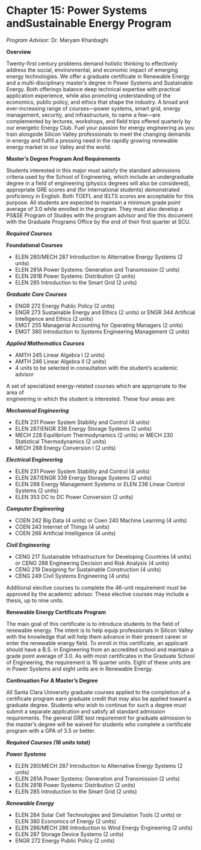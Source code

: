 # Chapter 15: Power Systems andSustainable Energy Program

_Program Advisor:_ Dr. Maryam Khanbaghi

**Overview**

Twenty-first century problems demand holistic thinking to effectively address the social, environmental, and economic impact of emerging energy technologies. We offer a graduate certificate in Renewable Energy and a multi-disciplinary master’s degree in Power Systems and Sustainable Energy. Both offerings balance deep technical expertise with practical application experience, while also promoting understanding of the economics, public policy, and ethics that shape the industry. A broad and ever-increasing range of courses—power systems, smart grid, energy management, security, and infrastructure, to name a few—are complemented by lectures, workshops, and field trips offered quarterly by our energetic Energy Club. Fuel your passion for energy engineering as you train alongside Silicon Valley professionals to meet the changing demands in energy and fulfill a pressing need in the rapidly growing renewable energy market in our Valley and the world.

**Master’s Degree Program And Requirements**

Students interested in this major must satisfy the standard admissions criteria used by the School of Engineering, which include an undergraduate degree in a field of engineering \(physics degrees will also be considered\), appropriate GRE scores and \(for international students\) demonstrated proficiency in English. Both TOEFL and IELTS scores are acceptable for this purpose. All students are expected to maintain a minimum grade point average of 3.0 while enrolled in the program. They must also develop a PS&SE Program of Studies with the program advisor and file this document with the Graduate Programs Office by the end of their first quarter at SCU.

_**Required Courses**_

**Foundational Courses**

* ELEN 280/MECH 287 Introduction to Alternative Energy Systems \(2 units\)
* ELEN 281A Power Systems: Generation and Transmission \(2 units\)
* ELEN 281B Power Systems: Distribution \(2 units\)
* ELEN 285 Introduction to the Smart Grid \(2 units\)

_**Graduate Core Courses**_

* ENGR 272 Energy Public Policy \(2 units\)
* ENGR 273 Sustainable Energy and Ethics \(2 units\) or ENGR 344 Artificial Intelligence and Ethics \(2 units\)
* EMGT 255 Managerial Accounting for Operating Managers \(2 units\)
* EMGT 380 Introduction to Systems Engineering Management \(2 units\)

_**Applied Mathematics Courses**_

* AMTH 245 Linear Algebra I \(2 units\)
* AMTH 246 Linear Algebra II \(2 units\)
* 4 units to be selected in consultation with the student’s academic advisor

A set of specialized energy-related courses which are appropriate to the area of  
engineering in which the student is interested. These four areas are:

_**Mechanical Engineering**_

* ELEN 231 Power System Stability and Control \(4 units\)
* ELEN 287/ENGR 339 Energy Storage Systems \(2 units\)
* MECH 228 Equilibrium Thermodynamics \(2 units\) or MECH 230 Statistical Thermodynamics \(2 units\)
* MECH 288 Energy Conversion I \(2 units\)

_**Electrical Engineering**_

* ELEN 231 Power System Stability and Control \(4 units\)
* ELEN 287/ENGR 339 Energy Storage Systems \(2 units\)
* ELEN 288 Energy Management Systems or ELEN 236 Linear Control Systems \(2 units\)
* ELEN 353 DC to DC Power Conversion \(2 units\)

_**Computer Engineering**_

* COEN 242 Big Data \(4 units\) or Coen 240 Machine Learning \(4 units\)
* COEN 243 Internet of Things \(4 units\)
* COEN 266 Artificial Intelligence \(4 units\)

_**Civil Engineering**_

* CENG 217 Sustainable Infrastructure for Developing Countries \(4 units\) or CENG 288 Engineering Decision and Risk Analysis \(4 units\)
* CENG 219 Designing for Sustainable Construction \(4 units\)
* CENG 249 Civil Systems Engineering \(4 units\)

Additional elective courses to complete the 46-unit requirement must be approved by the academic advisor. These elective courses may include a thesis, up to nine units.

**Renewable Energy Certificate Program**

The main goal of this certificate is to introduce students to the field of renewable energy. The intent is to help equip professionals in Silicon Valley with the knowledge that will help them advance in their present career or enter the renewable energy field. To enroll in this certificate, an applicant should have a B.S. in Engineering from an accredited school and maintain a grade point average of 3.0. As with most certificates in the Graduate School of Engineering, the requirement is 16 quarter units. Eight of these units are in Power Systems and eight units are in Renewable Energy.

**Continuation For A Master’s Degree**

All Santa Clara University graduate courses applied to the completion of a certificate program earn graduate credit that may also be applied toward a graduate degree. Students who wish to continue for such a degree must submit a separate application and satisfy all standard admission requirements. The general GRE test requirement for graduate admission to the master’s degree will be waived for students who complete a certificate program with a GPA of 3.5 or better.

_**Required Courses \(16 units total\)**_

_**Power Systems**_

* ELEN 280/MECH 287 Introduction to Alternative Energy Systems \(2 units\)
* ELEN 281A Power Systems: Generation and Transmission \(2 units\)
* ELEN 281B Power Systems: Distribution \(2 units\)
* ELEN 285 Introduction to the Smart Grid \(2 units\)

_**Renewable Energy**_

* ELEN 284 Solar Cell Technologies and Simulation Tools \(2 units\) or ELEN 380 Economics of Energy \(2 units\)
* ELEN 286/MECH 286 Introduction to Wind Energy Engineering \(2 units\)
* ELEN 287 Storage Device Systems \(2 units\)
* ENGR 272 Energy Public Policy \(2 units\)

